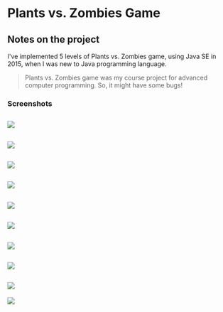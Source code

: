 # Plants vs. Zombies Game

## Notes on the project

I've implemented 5 levels of Plants vs. Zombies game, using Java SE in 2015, when I was new to Java programming language.

> Plants vs. Zombies game was my course project for advanced computer programming. So, it might have some bugs!


### Screenshots
![](/Screenshots/1.png)
---
![](/Screenshots/2.png)
---
![](/Screenshots/3.png)
---
![](/Screenshots/4.png)
---
![](/Screenshots/5.png)
---
![](/Screenshots/6.png)
---
![](/Screenshots/7.png)
---
![](/Screenshots/8.png)
---
![](/Screenshots/9.png)
---
![](/Screenshots/10.png)


